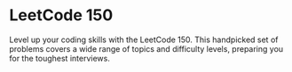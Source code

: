 # LeetCode 150
Level up your coding skills with the LeetCode 150. This handpicked set of problems covers a wide range of topics and difficulty levels, preparing you for the toughest interviews.